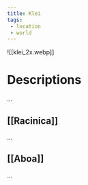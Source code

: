 ```yaml
---
title: Klei
tags:
 - location
 - world
---
```

![[klei_2x.webp]]
# Descriptions
...

## [[Racinica]]
...
## [[Aboa]]
...

## 